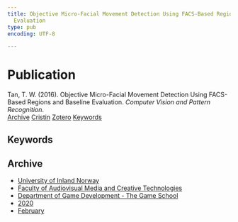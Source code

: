 ```yaml
---
title: Objective Micro-Facial Movement Detection Using FACS-Based Regions and Baseline
  Evaluation
type: pub
encoding: UTF-8

---
```

<h1>Publication</h1>
<article id="csl-bib-container-BIRTA7E4" class="csl-bib-container">
  <div class="csl-bib-body"> <div class="csl-entry">Tan, T. W. (2016). Objective Micro-Facial Movement Detection Using FACS-Based Regions and Baseline Evaluation. <i>Computer Vision and Pattern Recognition</i>.</div> </div>
  <div class="csl-bib-buttons">
    <a href="#taxonomy-article-BIRTA7E4" alt="archive" class="csl-bib-button">Archive</a>
    <a href="https://app.cristin.no/results/show.jsf?id=1795551" alt="Cristin" class="csl-bib-button">Cristin</a>
    <a href="http://zotero.org/groups/5881554/items/BIRTA7E4" alt="Zotero" class="csl-bib-button">Zotero</a>
    <a href="#keywords-article-BIRTA7E4" alt="keywords" class="csl-bib-button">Keywords</a>
  </div>
  <div id="csl-bib-meta-container-BIRTA7E4"></div>
</article>
<div id="csl-bib-meta-BIRTA7E4" class="csl-bib-meta">
  <article id="keywords-article-BIRTA7E4" class="keywords-article">
    <h1>Keywords</h1>
    
  </article>
  <article id="taxonomy-article-BIRTA7E4" class="taxonomy-article">
    <h1>Archive</h1>
    <ul>
      <li>
        <a href="/en/archive/?key=3DCRN523">University of Inland Norway</a>
      </li>
      <li>
        <a href="/en/archive/?key=8XUDF4FD">Faculty of Audiovisual Media and Creative Technologies</a>
      </li>
      <li>
        <a href="/en/archive/?key=BG42VG37">Department of Game Development - The Game School</a>
      </li>
      <li>
        <a href="/en/archive/?key=K4VCKW5G">2020</a>
      </li>
      <li>
        <a href="/en/archive/?key=M7283UYK">February</a>
      </li>
    </ul>
  </article>
</div>
